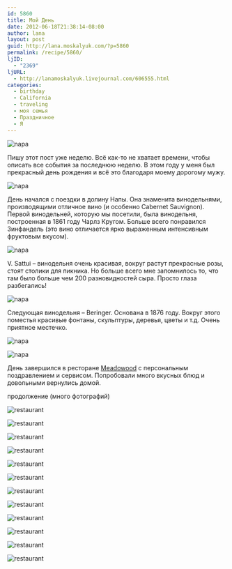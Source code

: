 ```yaml
---
id: 5860
title: Мой День
date: 2012-06-18T21:38:14-08:00
author: lana
layout: post
guid: http://lana.moskalyuk.com/?p=5860
permalink: /recipe/5860/
ljID:
  - "2369"
ljURL:
  - http://lanamoskalyuk.livejournal.com/606555.html
categories:
  - birthday
  - California
  - traveling
  - моя семья
  - Праздничное
  - Я
---
```

![napa](http://farm8.staticflickr.com/7090/7399170394_8281ae097e_z.jpg)

Пишу этот пост уже неделю. Всё как-то не хватает времени, чтобы описать все события за последнюю неделю. В этом году у меня был прекрасный день рождения и всё это благодаря моему дорогому мужу.

![napa](http://farm8.staticflickr.com/7102/7399158438_67aaed82dc_z.jpg) 

День начался с поездки в долину Напы. Она знаменита винодельнями, производящими отличное вино (и особенно Cabernet Sauvignon). Первой винодельней, которую мы посетили, была винодельня, построенная в 1861 году Чарлз Кругом. Больше всего понравился Зинфандель (это вино отличается ярко выраженным интенсивным фруктовым вкусом).

![napa](http://farm6.staticflickr.com/5339/7399157734_a11f863989_z.jpg) 

V. Sattui &#8211; винодельня очень красивая, вокруг растут прекрасные розы, стоят столики для пикника. Но больше всего мне запомнилось то, что там было больше чем 200 разновидностей сыра. Просто глаза разбегались!

![napa](http://farm8.staticflickr.com/7081/7399163722_dce2b86b07_z.jpg) 

Следующая винодельня &#8211; Beringer. Основана в 1876 году. Вокруг этого поместья красивые фонтаны, скульптуры, деревья, цветы и т.д. Очень приятное местечко.

![napa](http://farm6.staticflickr.com/5458/7399178638_33ef5fa064_z.jpg) 

![napa](http://farm8.staticflickr.com/7101/7399182254_35afaebd0e_z.jpg) 

День завершился в ресторане [Meadowood](http://www.therestaurantatmeadowood.com/food?WT.srch=1&WT.mc_id=PPC2p&DCSext.ppc_kw=meadowood+restaurant&ppc_ac=Brand&ppc_ag=Exact+Match&ppc_mt=Exact) с персональным поздравлением и сервисом. Попробовали много вкусных блюд и довольными вернулись домой.

продолжение (много фотографий)  
<!--more-->

![restaurant](http://farm8.staticflickr.com/7090/7399217150_39de8915da_z.jpg) 

![restaurant](http://farm6.staticflickr.com/5160/7399218114_649f6cb798_z.jpg) 

![restaurant](http://farm8.staticflickr.com/7228/7399218454_d7d38fda87_z.jpg) 

![restaurant](http://farm8.staticflickr.com/7234/7399219680_18c832b7d9_z.jpg) 

![restaurant](http://farm9.staticflickr.com/8158/7399220520_0572c7e303_z.jpg) 

![restaurant](http://farm6.staticflickr.com/5075/7399222086_3e72617509_z.jpg) 

![restaurant](http://farm9.staticflickr.com/8165/7399222764_89e6f2cece_z.jpg) 

![restaurant](http://farm8.staticflickr.com/7088/7399223502_fc28acbf1c_z.jpg) 

![restaurant](http://farm6.staticflickr.com/5199/7399224096_6ec9d8b258_z.jpg) 

![restaurant](http://farm6.staticflickr.com/5117/7399224798_b89b8a4eb8_z.jpg) 

![restaurant](http://farm8.staticflickr.com/7230/7399225360_8738ed4570_z.jpg) 

![restaurant](http://farm8.staticflickr.com/7241/7399226098_1aa80a1df7_z.jpg)